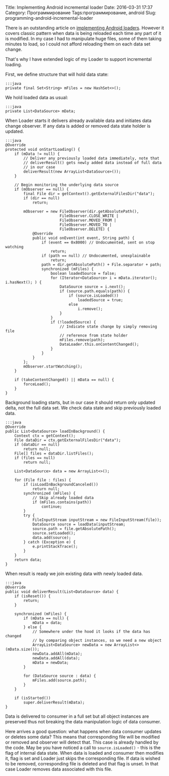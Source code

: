 Title: Implementing Android incremental loader
Date: 2016-03-31 17:37
Category: Программирование
Tags:программирование, android
Slug: programming-android-incremental-loader

There is an outstanding article on [implementing Android loaders](http://www.androiddesignpatterns.com/2012/08/implementing-loaders.html). However it covers classic pattern when data is being reloaded each time any part of it is modified. In my case I had to manipulate huge files, some of them taking minutes to load, so I could not afford reloading them on each data set change.

<!-- PELICAN_END_SUMMARY -->

That's why I have extended logic of my Loader to support incremental loading.

First, we define structure that will hold data state:

    :::java
    private final Set<String> mFiles = new HashSet<>();

We hold loaded data as usual:

	:::java
    private List<DataSource> mData;

When Loader starts it delivers already available data and initiates data change observer. If any data is added or removed data state holder is updated.

    :::java
    @Override
    protected void onStartLoading() {
        if (mData != null) {
            // Deliver any previously loaded data immediately, note that
            // deliverResult() gets newly added data instead of full data
            // in our case
            deliverResult(new ArrayList<DataSource>());
        }

        // Begin monitoring the underlying data source
        if (mObserver == null) {
            final File dir = getContext().getExternalFilesDir("data");
            if (dir == null)
                return;

            mObserver = new FileObserver(dir.getAbsolutePath(),
            				FileObserver.CLOSE_WRITE |
                            FileObserver.MOVED_FROM |
                            FileObserver.MOVED_TO |
                            FileObserver.DELETE) {
                @Override
                public void onEvent(int event, String path) {
                    if (event == 0x8000) // Undocumented, sent on stop watching
                        return;
                    if (path == null) // Undocumented, unexplainable
                        return;
                    path = dir.getAbsolutePath() + File.separator + path;
                    synchronized (mFiles) {
                        boolean loadedSource = false;
                        for (Iterator<DataSource> i = mData.iterator(); i.hasNext(); ) {
                            DataSource source = i.next();
                            if (source.path.equals(path)) {
                                if (source.isLoaded())
                                    loadedSource = true;
                                else
                                    i.remove();
                            }
                        }
                        if (!loadedSource) {
                            // Indicate state change by simply removing file
                            // reference from state holder
                            mFiles.remove(path);
                            DataLoader.this.onContentChanged();
                        }
                    }
                }
            };
            mObserver.startWatching();
        }

        if (takeContentChanged() || mData == null) {
            forceLoad();
        }
    }

Background loading starts, but in our case it should return only updated delta, not the full data set. We check data state and skip previously loaded data.

    :::java
    @Override
    public List<DataSource> loadInBackground() {
        Context ctx = getContext();
        File dataDir = ctx.getExternalFilesDir("data");
        if (dataDir == null)
            return null;
        File[] files = dataDir.listFiles();
        if (files == null)
            return null;

        List<DataSource> data = new ArrayList<>();

        for (File file : files) {
            if (isLoadInBackgroundCanceled())
                return null;
            synchronized (mFiles) {
                // Skip already loaded data
                if (mFiles.contains(path))
                    continue;
            }
            try {
                FileInputStream inputStream = new FileInputStream(file));
                DataSource source = loadData(inputStream;
                source.path = file.getAbsolutePath();
                source.setLoaded();
                data.add(source);
            } catch (Exception e) {
                e.printStackTrace();
            }
        }
        return data;
    }

When result is ready we join existing data with newly loaded data.

    :::java
    @Override
    public void deliverResult(List<DataSource> data) {
        if (isReset()) {
            return;
        }

        synchronized (mFiles) {
            if (mData == null) {
                mData = data;
            } else {
                // Somewhere under the hood it looks if the data has changed
                // by comparing object instances, so we need a new object
                ArrayList<DataSource> newData = new ArrayList<>(mData.size());
                newData.addAll(mData);
                newData.addAll(data);
                mData = newData;
            }

            for (DataSource source : data) {
                mFiles.add(source.path);
            }
        }

        if (isStarted())
            super.deliverResult(mData);
    }

Data is delivered to consumer in a full set but all object instances are preserved thus not breaking the data manipulation logic of data consumer.

Here arrives a good question: what happens when data consumer updates or deletes some data? This means that corresponding file will be modified or removed and observer will detect that. This case is already handled by the code. May be you have noticed a call to `source.isLoaded()` - this is the flag of internal data state. When data is loaded and consumer then modifies it, flag is set and Loader just skips the corresponding file. If data is wished to be removed, corresponding file is deleted and that flag is unset. In that case Loader removes data associated with this file.
